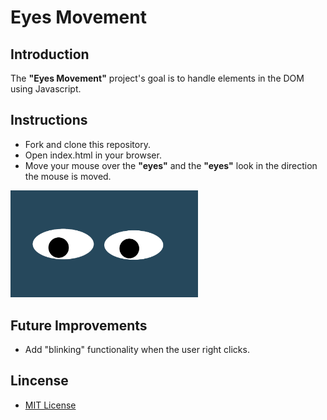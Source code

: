 # Eyes Movement

## Introduction
The **"Eyes Movement"** project's goal is to handle elements in the DOM using Javascript.

## Instructions
* Fork and clone this repository.
* Open index.html in your browser.
* Move your mouse over the **"eyes"** and the **"eyes"** look in the direction the mouse is moved.
<img src= "Eye.png" width='300'/>

## Future Improvements
* Add "blinking" functionality when the user right clicks.

## Lincense
* [MIT License](https://mit-license.org/)
